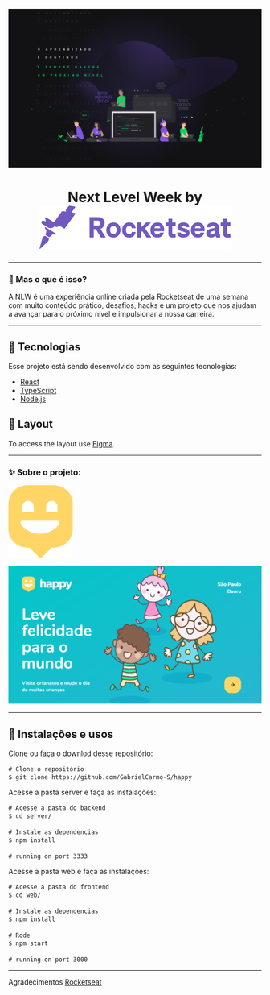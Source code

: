 ![](github/nlw.jpg)

<h1 align="center">
    Next Level Week by <img src="github/rocketseat.svg">
    </h1>
</p>

_________

### 🤔 Mas o que é isso? 
A NLW é uma experiência online criada pela Rocketseat de uma semana com muito conteúdo prático, desafios, hacks e um projeto que nos ajudam a avançar para o próximo nível e impulsionar a nossa carreira.

_________
 
## 🚀 Tecnologias

Esse projeto está sendo desenvolvido com as seguintes tecnologias:

- [React](https://reactjs.org)
- [TypeScript](https://www.typescriptlang.org/)
- [Node.js](https://nodejs.org/en/)

## 🔖 Layout
To access the layout use [Figma](https://www.figma.com/).

_________

### ✨ Sobre o projeto:
<img src="github/logo.svg">

<p align="center">
<img width="600" src="github/img1.png">
</p>

_________


## 🙅 Instalações e usos

Clone ou faça o downlod desse repositório:

```
# Clone o repositório
$ git clone https://github.com/GabrielCarmo-S/happy
```

Acesse a pasta server e faça as instalações:

```
# Acesse a pasta do backend
$ cd server/

# Instale as dependencias
$ npm install

# running on port 3333
```
Acesse a pasta web e faça as instalações:

```
# Acesse a pasta do frontend
$ cd web/

# Instale as dependencias
$ npm install

# Rode 
$ npm start

# running on port 3000
```
_________

Agradecimentos [Rocketseat](https://rocketseat.com.br/)